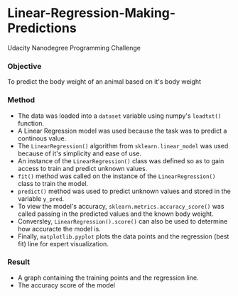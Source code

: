 # Linear-Regression-Making-Predictions
Udacity Nanodegree Programming Challenge

### Objective
To predict the body weight of an animal based on it's body weight

### Method
+ The data was loaded into a `dataset` variable using numpy's `loadtxt()` function.
+ A Linear Regression model was used because the task was to predict a continous value.
+ The `LinearRegression()` algorithm from `sklearn.linear_model` was used because of it's simplicity and ease of use.
+ An instance of the `LinearRegression()` class was defined so as to gain access to train and predict unknown values.
+ `fit()` method was called  on the instance of the `LinearRegression()` class to train the model.
+ `predict()` method was used to predict unknown values and stored in the variable `y_pred`.
+ To view the model's accuracy, `sklearn.metrics.accuracy_score()` was called passing in the predicted values and the known body weight.
+ Conversley, `LinearRegression().score()` can also be used to determine how accuracte the model is.
+ Finally, `matplotlib.pyplot` plots the data points and the regression (best fit) line for expert visualization.

### Result
+ A graph containing the training points and the regression line.
+ The accuracy score of the model
